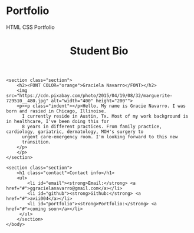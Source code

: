 # Portfolio
HTML CSS Portfolio

<!DOCTYPE html>
<html lang="en-US">

  <head>
    <meta charset="UTF-8">
    <title>Student Bio</title>
    <link rel="stylesheet" href="./style.css">
  </head>

  <body>
    <header>
      <h1 class="headers">Student Bio</h1>
    </header>

    <section class="section">
        <h2><FONT COLOR="orange">Graciela Navarro</FONT></h2>
        <img src="https://cdn.pixabay.com/photo/2015/04/19/08/32/marguerite-729510__480.jpg" alt="width="400" height="200"">
        <p><p class="indent"></p>Hello, My name is Gracie Navarro. I was born and rasied in Chicago, Illinoise.
          I currently reside in Austin, Tx. Most of my work background is in healthcare, I've been doing this for 
          8 years in different practices. From family practice, cardiology, gariatric, dermatology, MOH's surgery to
          urgent care-emergency room. I'm looking forward to this new
          transition. 
        </p>
        </p>
    </section>

    <section class="section">
        <h1 class="contact">Contact info</h1>
        <ul>
            <li id="email"><strong>Email:</strong> <a href="#">ggracielanavarro@gmail.com</a></li>
            <li id="github"><strong>Github:</strong> <a href="#">avii004</a></li>
            <li id="portfolio"><strong>Portfolio:</strong> <a href="#">coming soon</a></li>
         </ul>
        </section>
    </body>
    
  </html>
